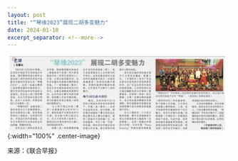 ```yaml
---
layout: post
title: "“琴缘2023”展现二胡多变魅力"
date: 2024-01-10
excerpt_separator: <!--more-->
---
```

![](/files/QinYuanConcert-report.png){:width="100%" .center-image}
<!--more-->

来源：《联合早报》
